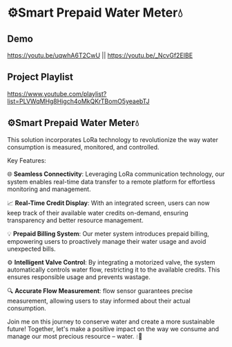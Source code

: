 # ⚙️Smart Prepaid Water Meter💧

## Demo 
https://youtu.be/uqwhA6T2CwU || https://youtu.be/_NcvGf2EIBE

## Project Playlist
https://www.youtube.com/playlist?list=PLVWqMHg8Higch4oMkQKrTBomO5yeaebTJ

## ⚙️Smart Prepaid Water Meter💧

This  solution incorporates LoRa technology to revolutionize the way water consumption is measured, monitored, and controlled.

Key Features:

🌐 **Seamless Connectivity**: Leveraging LoRa communication technology, our system enables real-time data transfer to a remote platform for effortless monitoring and management.

📈 **Real-Time Credit Display**: With an integrated screen, users can now keep track of their available water credits on-demand, ensuring transparency and better resource management.

💡 **Prepaid Billing System**: Our meter system introduces prepaid billing, empowering users to proactively manage their water usage and avoid unexpected bills.

⚙️ **Intelligent Valve Control**: By integrating a motorized valve, the system automatically controls water flow, restricting it to the available credits. This ensures responsible usage and prevents wastage.

🔍 **Accurate Flow Measurement**: flow sensor guarantees precise measurement, allowing users to stay informed about their actual consumption.

Join me on this journey to conserve water and create a more sustainable future! Together, let's make a positive impact on the way we consume and manage our most precious resource – water. 💧💚



